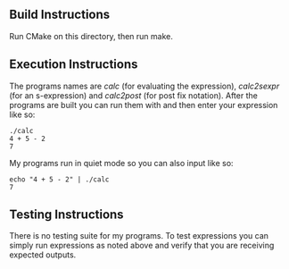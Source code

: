 Build Instructions
------------------

Run CMake on this directory, then run make.

Execution Instructions
----------------------

The programs names are *calc* (for evaluating the expression), *calc2sexpr* (for an s-expression) and *calc2post* (for post fix notation).  After the programs are built you can run them with and then enter your expression like so:
````
./calc
4 + 5 - 2
7
````
My programs run in quiet mode so you can also input like so: 
````
echo "4 + 5 - 2" | ./calc
7
````

Testing Instructions
--------------------

There is no testing suite for my programs.  To test expressions you can simply run expressions as noted above and verify that you are receiving expected outputs.
